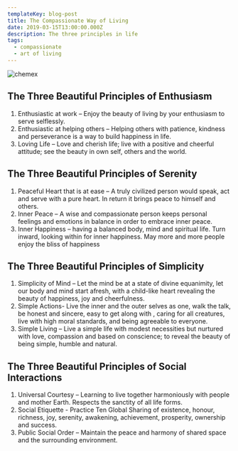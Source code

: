 ```yaml
---
templateKey: blog-post
title: The Compassionate Way of Living
date: 2019-03-15T13:00:00.000Z
description: The three principles in life
tags:
  - compassionate
  - art of living
---
```

![chemex](/img/peaceful.jpg)

## The Three Beautiful Principles of Enthusiasm

1. Enthusiastic at work – Enjoy the beauty of living by your enthusiasm to serve selflessly.
2. Enthusiastic at helping others – Helping others with patience, kindness and perseverance is a way to build happiness in life.
3. Loving Life – Love and cherish life; live with a positive and cheerful attitude; see the beauty in own self, others and the world. 

## The Three Beautiful Principles of Serenity

1. Peaceful Heart that is at ease – A truly civilized person would speak, act and serve with a pure heart. In return it brings peace to himself and others.
2. Inner Peace – A wise and compassionate person keeps personal feelings and emotions in balance in order to embrace inner peace.
3. Inner Happiness – having a balanced body, mind and spiritual life.  Turn inward, looking within for inner happiness. May more and more people enjoy the bliss of happiness

## The Three Beautiful Principles of Simplicity

1. Simplicity of Mind –  Let the mind be at a state of divine equanimity, let our body and mind start afresh, with a child-like heart revealing the beauty of happiness, joy and cheerfulness.
2. Simple Actions- Live the inner and the outer selves as one, walk the talk, be honest and sincere, easy to get along with , caring for all creatures, live with high moral standards, and being agreeable to everyone.
3. Simple Living – Live a simple life with modest necessities but nurtured with love, compassion and based on conscience; to reveal the beauty of being simple, humble and natural.

## The Three Beautiful Principles of Social Interactions

1. Universal Courtesy – Learning to live together harmoniously with people and mother Earth. Respects the sanctity of all life forms.
2. Social Etiquette - Practice Ten Global Sharing of existence, honour, richness, joy, serenity, awakening, achievement, prosperity, ownership and success. 
3. Public Social Order – Maintain the peace and harmony of shared space and the surrounding environment.
